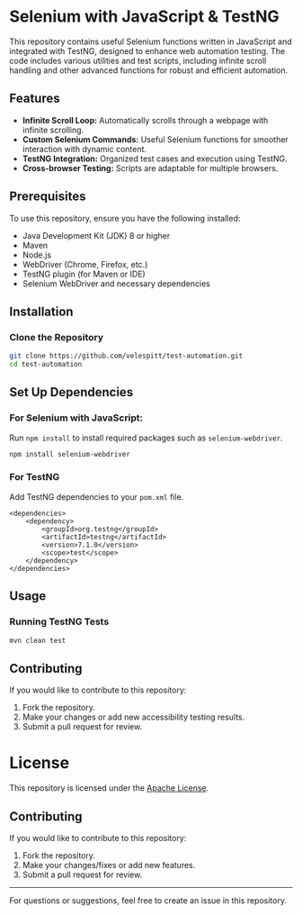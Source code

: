 # Selenium with JavaScript & TestNG

This repository contains useful Selenium functions written in JavaScript and integrated with TestNG, designed to enhance web automation testing. The code includes various utilities and test scripts, including infinite scroll handling and other advanced functions for robust and efficient automation.

## Features

- **Infinite Scroll Loop:** Automatically scrolls through a webpage with infinite scrolling.
- **Custom Selenium Commands:** Useful Selenium functions for smoother interaction with dynamic content.
- **TestNG Integration:** Organized test cases and execution using TestNG.
- **Cross-browser Testing:** Scripts are adaptable for multiple browsers.

## Prerequisites

To use this repository, ensure you have the following installed:

- Java Development Kit (JDK) 8 or higher
- Maven
- Node.js
- WebDriver (Chrome, Firefox, etc.)
- TestNG plugin (for Maven or IDE)
- Selenium WebDriver and necessary dependencies

## Installation

### Clone the Repository

```bash
git clone https://github.com/velespitt/test-automation.git
cd test-automation
```

## Set Up Dependencies

### For Selenium with JavaScript:
Run `npm install` to install required packages such as `selenium-webdriver`.

```bash
npm install selenium-webdriver
```

### For TestNG
Add TestNG dependencies to your `pom.xml` file.

```
<dependencies>
    <dependency>
        <groupId>org.testng</groupId>
        <artifactId>testng</artifactId>
        <version>7.1.0</version>
        <scope>test</scope>
    </dependency>
</dependencies>
```

## Usage

### Running TestNG Tests

```bash
mvn clean test
```

## Contributing

If you would like to contribute to this repository:

1. Fork the repository.
2. Make your changes or add new accessibility testing results.
3. Submit a pull request for review.

# License

This repository is licensed under the [Apache License](LICENSE).

## Contributing

If you would like to contribute to this repository:

1. Fork the repository.
2. Make your changes/fixes or add new features.
3. Submit a pull request for review.

---

For questions or suggestions, feel free to create an issue in this repository.



